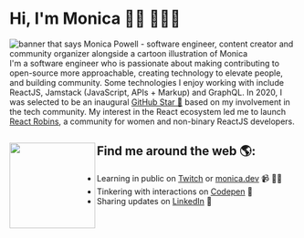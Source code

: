 # Hi, I'm Monica 👋🏾 👩🏾‍💻

<img src="https://raw.githubusercontent.com/M0nica/M0nica/master/gh-header-image-cropped.png" alt="banner that says Monica Powell - software engineer, content creator and community organizer alongside a cartoon illustration of Monica">
I'm a software engineer who is passionate about making contributing to open-source more approachable, creating technology to elevate people, and building community. Some technologies I enjoy working with include ReactJS, Jamstack (JavaScript, APIs + Markup) and GraphQL. In 2020, I was selected to be an inaugural <a href="https://stars.github.com/">GitHub Star 🌟</a> based on my involvement in the tech community.  My interest in the React ecosystem led me to launch <a href="https://www.reactrobins.com/">React Robins</a>, a community for women and non-binary ReactJS developers.


## Find me around the web 🌎: <img align="left" width="150" height="150" src="https://github.com/M0nica/M0nica/blob/main/octomonica/m0nica-octocat-rotating.gif?raw=true"></a>
- Learning in public on <a href="https://www.twitch.tv/blacktechdiva">Twitch</a> or <a href="https://www.monica.dev">monica.dev</a> 📹 ✍🏾
- Tinkering with interactions on <a href="https://codepen.io/m0nica"> Codepen</a> 🏓
- Sharing updates on <a href="https://www.linkedin.com/in/monicampowell/">LinkedIn</a> 💼
